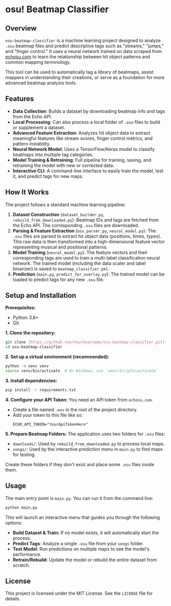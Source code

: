 # osu! Beatmap Classifier

## Overview

`osu-beatmap-classifier` is a machine learning project designed to analyze `.osu` beatmap files and predict descriptive tags such as "streams," "jumps," and "finger control." It uses a neural network trained on data scraped from [echosu.com](https://echosu.com/) to learn the relationship between hit object patterns and common mapping terminology.

This tool can be used to automatically tag a library of beatmaps, assist mappers in understanding their creations, or serve as a foundation for more advanced beatmap analysis tools.

## Features

-   **Data Collection**: Builds a dataset by downloading beatmap info and tags from the Echo API.
-   **Local Processing**: Can also process a local folder of `.osu` files to build or supplement a dataset.
-   **Advanced Feature Extraction**: Analyzes hit object data to extract meaningful features like stream scores, finger control metrics, and pattern instability.
-   **Neural Network Model**: Uses a TensorFlow/Keras model to classify beatmaps into multiple tag categories.
-   **Model Training & Retraining**: Full pipeline for training, saving, and retraining the model with new or corrected data.
-   **Interactive CLI**: A command-line interface to easily train the model, test it, and predict tags for new maps.

## How It Works

The project follows a standard machine learning pipeline:
1.  **Dataset Construction** (`dataset_builder.py`, `rebuild_from_downloaded.py`): Beatmap IDs and tags are fetched from the Echo API. The corresponding `.osu` files are downloaded.
2.  **Parsing & Feature Extraction** (`osu_parser.py`, `neural_model.py`): The `.osu` files are parsed to extract hit object data (positions, times, types). This raw data is then transformed into a high-dimensional feature vector representing musical and positional patterns.
3.  **Model Training** (`neural_model.py`): The feature vectors and their corresponding tags are used to train a multi-label classification neural network. The trained model (including the data scaler and label binarizer) is saved to `beatmap_classifier.pkl`.
4.  **Prediction** (`main.py`, `predict_for_overlay.py`): The trained model can be loaded to predict tags for any new `.osu` file.

## Setup and Installation

**Prerequisites:**
-   Python 3.8+
-   Git

**1. Clone the repository:**
```bash
git clone [https://github.com/YourUsername/osu-beatmap-classifier.git](https://github.com/YourUsername/osu-beatmap-classifier.git)
cd osu-beatmap-classifier
```

**2. Set up a virtual environment (recommended):**
```bash
python -m venv venv
source venv/bin/activate  # On Windows, use `venv\Scripts\activate`
```

**3. Install dependencies:**
```bash
pip install -r requirements.txt
```

**4. Configure your API Token:**
You need an API token from `echosu.com`.
-   Create a file named `.env` in the root of the project directory.
-   Add your token to this file like so:
    ```
    ECHO_API_TOKEN="YourApiTokenHere"
    ```

**5. Prepare Beatmap Folders:**
The application uses two folders for `.osu` files:
-   `downloads/`: Used by `rebuild_from_downloaded.py` to process local maps.
-   `songs/`: Used by the interactive prediction menu in `main.py` to find maps for testing.

Create these folders if they don't exist and place some `.osu` files inside them.

## Usage

The main entry point is `main.py`. You can run it from the command line:

```bash
python main.py
```

This will launch an interactive menu that guides you through the following options:
-   **Build Dataset & Train:** If no model exists, it will automatically start the process.
-   **Predict Tags**: Analyze a single `.osu` file from your `songs` folder.
-   **Test Model**: Run predictions on multiple maps to see the model's performance.
-   **Retrain/Rebuild**: Update the model or rebuild the entire dataset from scratch.

## License

This project is licensed under the MIT License. See the `LICENSE` file for details.
